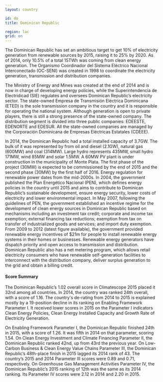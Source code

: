 ```yaml
---
layout: country

id: do
title: Dominican Republic

region: lac
grid: on
---
```

The Dominican Republic has set an ambitious target to get 10% of electricity generation from renewable sources by 2015, raising it to 25% by 2020. As of 2014, only 10.5% of a total 15TWh was coming from clean energy generation. 
The Organismo Coordinador del Sistema Eléctrico Nacional Interconectado (OC-SENI) was created in 1998 to coordinate the electricity generation, transmission and distribution companies. 

The Ministry of Energy and Mines was created at the end of 2014 and is now in charge of developing energy policies, while the Superintendencia de Electridicad (SIE) regulates and oversees Dominican Republic’s electricity sector. The state-owned Empresa de Transmisión Eléctrica Dominicana (ETED) is the sole transmission company in the country and it is responsible for operating the national system. 
Although generation is open to private players, there is still a strong presence of the state-owned company. The distribution segment is divided into three public companies: EDEESTE, EDENORTE and EDESUR. All the state-owned companies are managed by the Corporación Dominicana de Empresas Eléctricas Estatales (CDEEE).  

In 2014, the Dominican Republic had a total installed capacity of 3.7GW. The bulk of it was represented by from oil and diesel (2.1GW), natural gas (600MW) and coal (314MW). Large hydro represents 435MW, small hydro 171MW, wind 85MW and solar 1.5MW. A 60MW PV plant is under construction in the municipality of Monte Plata. The first phase of the project (30MW) is expected to be commissioned by the end of 2015 and the second phase (30MW) by the first half of 2016. 
Energy regulation for renewable power dates from the mid-2000s. In 2004, the government published the Plan Energético Nacional (PEN), which defines energy policies in the country until 2015 and aims to contribute to Dominican Republic’s sustainable development, ensure energy security, lower costs of electricity and lower environmental impact. 
In May 2007, following the guidelines of PEN, the government established an incentive regime for the development of clean energy sources in Dominican Republic based on mechanisms including an investment tax credit; corporate and income tax exemption; external financing tax reductions; exemption from tax on transfer of industrialized goods and services; and import duty exemption. 
From 2009 to 2012 (latest figure available), the government provided renewable energy incentives of $21m for people to install renewable energy systems in their homes or businesses.
Renewable energy generators have dispatch priority and open access to transmission and distribution. Dominican Republic also has a net metering program, which allows retail electricity consumers who have renewable self-generation facilities to interconnect with the distribution company, deliver surplus generation to the grid and obtain a billing credit. 

#### Score Summary

The Dominican Republic’s 1.02 overall score in Climatescope 2015 placed it 32nd among all countries. In 2014, the country was ranked 24th overall, with a score of 1.16.
The country's de-rating from 2014 to 2015 is explained mostly by a 19-position decline in its ranking on Enabling Framework Parameter I. It received lower scores in 2015 on the  Parameter I indicators Clean Energy Policies, Clean Energy Installed Capacity and Growth Rate of Electricity Generation.

On Enabling Framework Parameter I, the Dominican Republic finished 24th in 2015, with a score of 1.26. It was fifth in 2014 on that parameter, scoring 1.54.
On Clean Energy Investment and Climate Financing Parameter II, the Dominican Republic ranked 42nd, up from 43rd the previous year.
On Low-Carbon Business & Clean Energy Value Chains Parameter III, the Dominican Republic’s 48th-place finish in 2015 lagged its 2014 rank of 43. The country’s 2015 and 2014 Parameter III scores were 0.89 and 0.71, respectively.
On Greenhouse Gas Management Activities Parameter IV, the Dominican Republic’s 2015 ranking of 12th was the same as its 2014 ranking. Its Parameter IV scores were 2.12 in 2014 and 2.20 in 2015.

